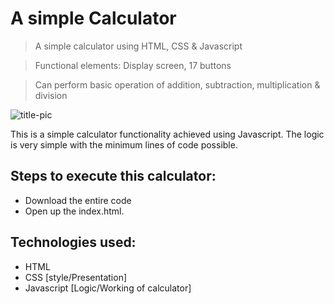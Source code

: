 # A simple Calculator
> A simple calculator using HTML, CSS & Javascript

> Functional elements: Display screen, 17 buttons

> Can perform basic operation of addition, subtraction, multiplication & division

![title-pic](https://user-images.githubusercontent.com/39196039/40139639-27db8c64-596e-11e8-9537-04a5b5d07170.jpg)

This is a simple calculator functionality achieved using Javascript. The logic is very simple with the minimum lines of code possible.
 
## Steps to execute this calculator:
- Download the entire code 
- Open up the index.html.

## Technologies used: 
- HTML
- CSS [style/Presentation]
- Javascript [Logic/Working of calculator]
